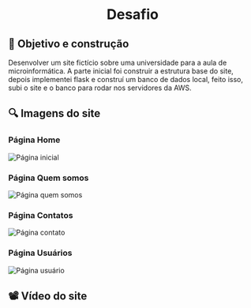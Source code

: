 <h1 align="center">Desafio</h1>

## 🎯 Objetivo e construção
 Desenvolver um site fictício sobre uma universidade para a aula de microinformática. A parte inicial foi construir a estrutura base do 
 site, depois implementei flask e construí um banco de dados local, feito isso, subi o site e o banco para rodar nos servidores da AWS.

 ## 🔍 Imagens do site 
 ### Página Home
 ![Página inicial](https://github.com/DianneFaria/microinformatica/assets/126245947/d9a5a83e-1a78-4647-89ea-672b9c364dc3)

 ### Página Quem somos
 ![Página quem somos](https://github.com/DianneFaria/microinformatica/assets/126245947/3b841c27-9ab7-43e4-9001-77ada425f0ae)

 ### Página Contatos
 ![Página contato](https://github.com/DianneFaria/microinformatica/assets/126245947/b924151b-1995-4fbc-8694-4c8b11dcdf43)

 ### Página Usuários
 ![Página usuário](https://github.com/DianneFaria/microinformatica/assets/126245947/ad6101ef-9c64-4207-90bc-aef94225c2fb)

 ## 📽️ Vídeo do site
 
